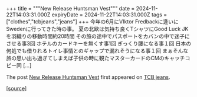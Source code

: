 +++
title = """New Release  Huntsman Vest"""
date = 2024-11-22T14:03:31.000Z
expiryDate = 2024-11-22T14:03:31.000Z
tags = ["clothes","tcbjeans","jeans"]
+++
今年の6月にVIktor Fredbackに逢いにSwedenに行ってきた時の事。 夏の北欧は気持ち良くTシャツにGood Luck JKを羽織りの移動時間約20時間 その旅の途中でパスポートをカバンの中で迷子にさせる事3回 ホテルのカードキーを無くす事1回 ぎっくり腰になる事１回 日本の何処でも借りれるトイレ事情とのギャップで漏れそうになる事１回 まぁそんな旅の思い出も過ぎてしまえば子供の時に観たマスターカードのCMのキャッチコピー同 \[…\]

The post [New Release Huntsman Vest](http://tcbjeans.com/2024/11/22/50127) first appeared on [TCB jeans](http://tcbjeans.com).

[[source]](http://tcbjeans.com/2024/11/22/50127)
